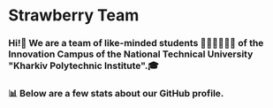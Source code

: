 # Strawberry Team
### Hi!👋  We are a team of like-minded students 👩🏼‍💻👨🏻‍💻 of the Innovation Campus of the National Technical University "Kharkiv Polytechnic Institute".🎓
### 📊 Below are a few stats about our GitHub profile.
